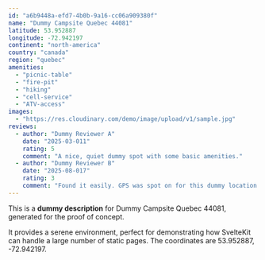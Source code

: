 ```yaml
---
id: "a6b9448a-efd7-4b0b-9a16-cc06a909380f"
name: "Dummy Campsite Quebec 44081"
latitude: 53.952887
longitude: -72.942197
continent: "north-america"
country: "canada"
region: "quebec"
amenities:
  - "picnic-table"
  - "fire-pit"
  - "hiking"
  - "cell-service"
  - "ATV-access"
images:
  - "https://res.cloudinary.com/demo/image/upload/v1/sample.jpg"
reviews:
  - author: "Dummy Reviewer A"
    date: "2025-03-011"
    rating: 5
    comment: "A nice, quiet dummy spot with some basic amenities."
  - author: "Dummy Reviewer B"
    date: "2025-08-017"
    rating: 3
    comment: "Found it easily. GPS was spot on for this dummy location."
---
```


This is a **dummy description** for Dummy Campsite Quebec 44081, generated for the proof of concept.

It provides a serene environment, perfect for demonstrating how SvelteKit can handle a large number of static pages. The coordinates are 53.952887, -72.942197.
